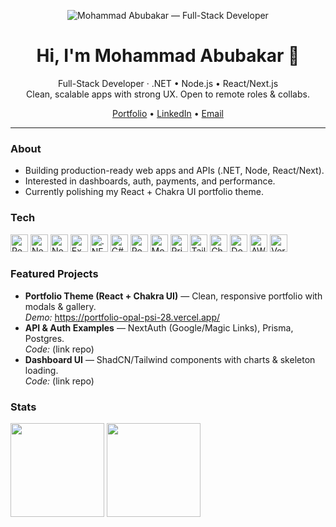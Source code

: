 <p align="center">
  <!-- Optional banner (place a hero.png or hero.gif in /assets) -->
   <img src="./assets/hero.png" alt="Mohammad Abubakar — Full-Stack Developer" /> 
</p>

<h1 align="center">Hi, I'm Mohammad Abubakar 👋</h1>
<p align="center">
  Full-Stack Developer · .NET • Node.js • React/Next.js
  <br/>
  Clean, scalable apps with strong UX. Open to remote roles & collabs.
</p>

<p align="center">
  <a href="https://portfolio-opal-psi-28.vercel.app/">Portfolio</a> •
  <a href="https://www.linkedin.com/in/mohammad-abubakar-099aa122a/">LinkedIn</a> •
  <a href="mailto:your.email@example.com">Email</a>
</p>

---

### About
- Building production-ready web apps and APIs (.NET, Node, React/Next).
- Interested in dashboards, auth, payments, and performance.
- Currently polishing my React + Chakra UI portfolio theme.

### Tech
<p>
  <img src="https://cdn.jsdelivr.net/gh/devicons/devicon/icons/react/react-original.svg" height="28" alt="React"/>
  <img src="https://cdn.jsdelivr.net/gh/devicons/devicon/icons/nextjs/nextjs-original.svg" height="28" alt="Next.js"/>
  <img src="https://cdn.jsdelivr.net/gh/devicons/devicon/icons/nodejs/nodejs-original.svg" height="28" alt="Node.js"/>
  <img src="https://cdn.jsdelivr.net/gh/devicons/devicon/icons/express/express-original.svg" height="28" alt="Express"/>
  <img src="https://cdn.jsdelivr.net/gh/devicons/devicon/icons/dotnetcore/dotnetcore-original.svg" height="28" alt=".NET"/>
  <img src="https://cdn.jsdelivr.net/gh/devicons/devicon/icons/csharp/csharp-original.svg" height="28" alt="C#"/>
  <img src="https://cdn.jsdelivr.net/gh/devicons/devicon/icons/postgresql/postgresql-original.svg" height="28" alt="PostgreSQL"/>
  <img src="https://cdn.jsdelivr.net/gh/devicons/devicon/icons/mongodb/mongodb-original.svg" height="28" alt="MongoDB"/>
  <img src="https://cdn.jsdelivr.net/gh/devicons/devicon/icons/prisma/prisma-original.svg" height="28" alt="Prisma"/>
  <img src="https://cdn.jsdelivr.net/gh/devicons/devicon/icons/tailwindcss/tailwindcss-plain.svg" height="28" alt="TailwindCSS"/>
  <img src="https://cdn.jsdelivr.net/gh/devicons/devicon/icons/chakraui/chakraui-original.svg" height="28" alt="Chakra UI"/>
  <img src="https://cdn.jsdelivr.net/gh/devicons/devicon/icons/docker/docker-original.svg" height="28" alt="Docker"/>
  <img src="https://cdn.jsdelivr.net/gh/devicons/devicon/icons/amazonwebservices/amazonwebservices-original.svg" height="28" alt="AWS"/>
  <img src="https://cdn.jsdelivr.net/gh/devicons/devicon/icons/vercel/vercel-original.svg" height="28" alt="Vercel"/>
</p>

### Featured Projects
- **Portfolio Theme (React + Chakra UI)** — Clean, responsive portfolio with modals & gallery.  
  _Demo:_ https://portfolio-opal-psi-28.vercel.app/
- **API & Auth Examples** — NextAuth (Google/Magic Links), Prisma, Postgres.  
  _Code:_ (link repo)
- **Dashboard UI** — ShadCN/Tailwind components with charts & skeleton loading.  
  _Code:_ (link repo)

### Stats
<p>
  <img height="150" src="https://github-readme-stats.vercel.app/api?username=Mohammad7Abubakar&show_icons=true&hide_title=true" />
  <img height="150" src="https://streak-stats.demolab.com?user=Mohammad7Abubakar&hide_longest_streak=true" />
</p>

<!-- Optional: profile views counter -->
<!-- ![Profile views](https://komarev.com/ghpvc/?username=Mohammad7Abubakar&style=flat) -->
